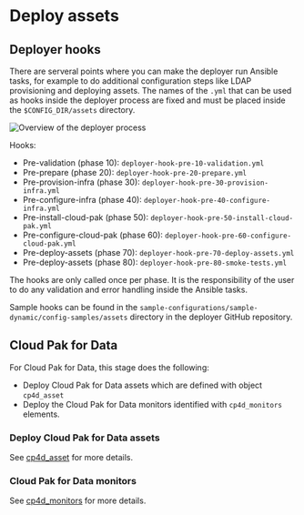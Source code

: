 # Deploy assets

## Deployer hooks
There are serveral points where you can make the deployer run Ansible tasks, for example to do additional configuration steps like LDAP provisioning and deploying assets. The names of the `.yml` that can be used as hooks inside the deployer process are fixed and must be placed inside the `$CONFIG_DIR/assets` directory.

![Overview of the deployer process](../process/images/provisioning-process.png)

Hooks:

* Pre-validation (phase 10): `deployer-hook-pre-10-validation.yml`
* Pre-prepare (phase 20): `deployer-hook-pre-20-prepare.yml`
* Pre-provision-infra (phase 30): `deployer-hook-pre-30-provision-infra.yml`
* Pre-configure-infra (phase 40): `deployer-hook-pre-40-configure-infra.yml`
* Pre-install-cloud-pak (phase 50): `deployer-hook-pre-50-install-cloud-pak.yml`
* Pre-configure-cloud-pak (phase 60): `deployer-hook-pre-60-configure-cloud-pak.yml`
* Pre-deploy-assets (phase 70): `deployer-hook-pre-70-deploy-assets.yml`
* Pre-deploy-assets (phase 80): `deployer-hook-pre-80-smoke-tests.yml`

The hooks are only called once per phase. It is the responsibility of the user to do any validation and error handling inside the Ansible tasks.

Sample hooks can be found in the `sample-configurations/sample-dynamic/config-samples/assets` directory in the deployer GitHub repository.

## Cloud Pak for Data
For Cloud Pak for Data, this stage does the following:

* Deploy Cloud Pak for Data assets which are defined with object `cp4d_asset`
* Deploy the Cloud Pak for Data monitors identified with `cp4d_monitors` elements.

### Deploy Cloud Pak for Data assets
See [cp4d_asset](../../../30-reference/configuration/cp4d-assets) for more details.

### Cloud Pak for Data monitors
See [cp4d_monitors](../../../30-reference/configuration/monitoring) for more details.